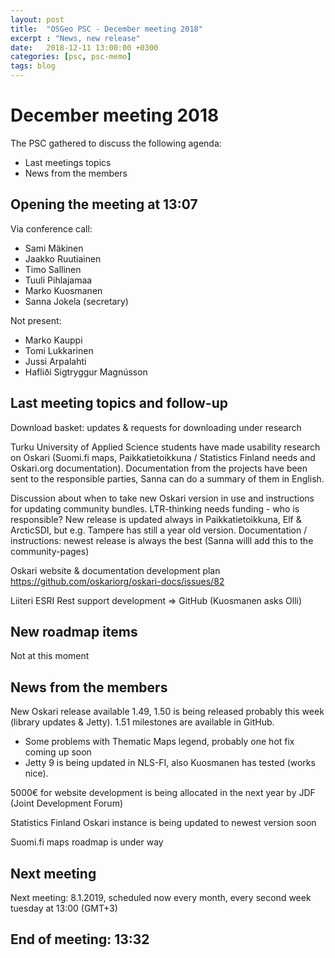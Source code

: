 ```yaml
---
layout: post
title:  "OSGeo PSC - December meeting 2018"
excerpt : "News, new release"
date:   2018-12-11 13:00:00 +0300
categories: [psc, psc-memo]
tags: blog
---
```


# December meeting 2018

The PSC gathered to discuss the following agenda:

- Last meetings topics
- News from the members

## Opening the meeting at 13:07

Via conference call:
- Sami Mäkinen
- Jaakko Ruutiainen
- Timo Sallinen
- Tuuli Pihlajamaa
- Marko Kuosmanen
- Sanna Jokela (secretary)

Not present:
- Marko Kauppi
- Tomi Lukkarinen
- Jussi Arpalahti
- Hafliði Sigtryggur Magnússon

## Last meeting topics and follow-up

Download basket: updates & requests for downloading under research

Turku University of Applied Science students have made usability research on Oskari (Suomi.fi maps, Paikkatietoikkuna / Statistics Finland needs and Oskari.org documentation). Documentation from the projects have been sent to the responsible parties, Sanna can do a summary of them in English. 

Discussion about when to take new Oskari version in use and instructions for updating community bundles. LTR-thinking needs funding - who is responsible? New release is updated always in Paikkatietoikkuna, Elf & ArcticSDI, but e.g. Tampere has still a year old version. Documentation / instructions: newest release is always the best (Sanna willl add this to the community-pages) 

Oskari website & documentation development plan https://github.com/oskariorg/oskari-docs/issues/82

Liiteri ESRI Rest support development ⇒ GitHub (Kuosmanen asks Olli) 

## New roadmap items 

Not at this moment

## News from the members

New Oskari release available 1.49, 1.50 is being released probably this week (library updates & Jetty). 1.51 milestones are available in GitHub. 
- Some problems with Thematic Maps legend, probably one hot fix coming up soon
- Jetty 9 is being updated in NLS-FI, also Kuosmanen has tested (works nice). 

5000€ for website development is being allocated in the next year  by JDF (Joint Development Forum)

Statistics Finland Oskari instance is being updated to newest version soon

Suomi.fi maps roadmap is under way 

## Next meeting

Next meeting: 8.1.2019, scheduled now every month, every second week tuesday at 13:00 (GMT+3)

## End of meeting: 13:32
